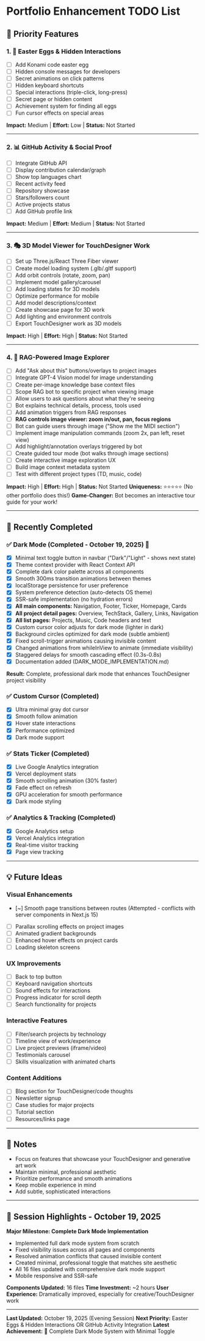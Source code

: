 # Portfolio Enhancement TODO List

## 🎯 Priority Features

### 1. 🎨 Easter Eggs & Hidden Interactions
- [ ] Add Konami code easter egg
- [ ] Hidden console messages for developers
- [ ] Secret animations on click patterns
- [ ] Hidden keyboard shortcuts
- [ ] Special interactions (triple-click, long-press)
- [ ] Secret page or hidden content
- [ ] Achievement system for finding all eggs
- [ ] Fun cursor effects on special areas

**Impact:** Medium | **Effort:** Low | **Status:** Not Started

---

### 2. 📊 GitHub Activity & Social Proof
- [ ] Integrate GitHub API
- [ ] Display contribution calendar/graph
- [ ] Show top languages chart
- [ ] Recent activity feed
- [ ] Repository showcase
- [ ] Stars/followers count
- [ ] Active projects status
- [ ] Add GitHub profile link

**Impact:** Medium | **Effort:** Medium | **Status:** Not Started

---

### 3. 🎭 3D Model Viewer for TouchDesigner Work
- [ ] Set up Three.js/React Three Fiber viewer
- [ ] Create model loading system (.glb/.gltf support)
- [ ] Add orbit controls (rotate, zoom, pan)
- [ ] Implement model gallery/carousel
- [ ] Add loading states for 3D models
- [ ] Optimize performance for mobile
- [ ] Add model descriptions/context
- [ ] Create showcase page for 3D work
- [ ] Add lighting and environment controls
- [ ] Export TouchDesigner work as 3D models

**Impact:** High | **Effort:** High | **Status:** Not Started

---

### 4. 🤖 RAG-Powered Image Explorer
- [ ] Add "Ask about this" buttons/overlays to project images
- [ ] Integrate GPT-4 Vision model for image understanding
- [ ] Create per-image knowledge base context files
- [ ] Scope RAG bot to specific project when viewing image
- [ ] Allow users to ask questions about what they're seeing
- [ ] Bot explains technical details, process, tools used
- [ ] Add animation triggers from RAG responses
- [ ] **RAG controls image viewer: zoom in/out, pan, focus regions**
- [ ] Bot can guide users through image ("Show me the MIDI section")
- [ ] Implement image manipulation commands (zoom 2x, pan left, reset view)
- [ ] Add highlight/annotation overlays triggered by bot
- [ ] Create guided tour mode (bot walks through image sections)
- [ ] Create interactive image exploration UX
- [ ] Build image context metadata system
- [ ] Test with different project types (TD, music, code)

**Impact:** High | **Effort:** High | **Status:** Not Started
**Uniqueness:** ⭐⭐⭐⭐⭐ (No other portfolio does this!)
**Game-Changer:** Bot becomes an interactive tour guide for your work!

---

## 🚀 Recently Completed

### ✅ Dark Mode (Completed - October 19, 2025) 🌙
- [x] Minimal text toggle button in navbar ("Dark"/"Light" - shows next state)
- [x] Theme context provider with React Context API
- [x] Complete dark color palette across all components
- [x] Smooth 300ms transition animations between themes
- [x] localStorage persistence for user preference
- [x] System preference detection (auto-detects OS theme)
- [x] SSR-safe implementation (no hydration errors)
- [x] **All main components:** Navigation, Footer, Ticker, Homepage, Cards
- [x] **All project detail pages:** Overview, TechStack, Gallery, Links, Navigation
- [x] **All list pages:** Projects, Music, Code headers and text
- [x] Custom cursor color adjusts for dark mode (lighter in dark)
- [x] Background circles optimized for dark mode (subtle ambient)
- [x] Fixed scroll-trigger animations causing invisible content
- [x] Changed animations from whileInView to animate (immediate visibility)
- [x] Staggered delays for smooth cascading effect (0.3s-0.8s)
- [x] Documentation added (DARK_MODE_IMPLEMENTATION.md)

**Result:** Complete, professional dark mode that enhances TouchDesigner project visibility

### ✅ Custom Cursor (Completed)
- [x] Ultra minimal gray dot cursor
- [x] Smooth follow animation
- [x] Hover state interactions
- [x] Performance optimized
- [x] Dark mode support

### ✅ Stats Ticker (Completed)
- [x] Live Google Analytics integration
- [x] Vercel deployment stats
- [x] Smooth scrolling animation (30% faster)
- [x] Fade effect on refresh
- [x] GPU acceleration for smooth performance
- [x] Dark mode styling

### ✅ Analytics & Tracking (Completed)
- [x] Google Analytics setup
- [x] Vercel Analytics integration
- [x] Real-time visitor tracking
- [x] Page view tracking

---

## 💡 Future Ideas

### Visual Enhancements
- [~] Smooth page transitions between routes (Attempted - conflicts with server components in Next.js 15)
- [ ] Parallax scrolling effects on project images
- [ ] Animated gradient backgrounds
- [ ] Enhanced hover effects on project cards
- [ ] Loading skeleton screens

### UX Improvements
- [ ] Back to top button
- [ ] Keyboard navigation shortcuts
- [ ] Sound effects for interactions
- [ ] Progress indicator for scroll depth
- [ ] Search functionality for projects

### Interactive Features
- [ ] Filter/search projects by technology
- [ ] Timeline view of work/experience
- [ ] Live project previews (iframe/video)
- [ ] Testimonials carousel
- [ ] Skills visualization with animated charts

### Content Additions
- [ ] Blog section for TouchDesigner/code thoughts
- [ ] Newsletter signup
- [ ] Case studies for major projects
- [ ] Tutorial section
- [ ] Resources/links page

---

## 📝 Notes

- Focus on features that showcase your TouchDesigner and generative art work
- Maintain minimal, professional aesthetic
- Prioritize performance and smooth animations
- Keep mobile experience in mind
- Add subtle, sophisticated interactions

---

## 🎊 Session Highlights - October 19, 2025

**Major Milestone: Complete Dark Mode Implementation**
- Implemented full dark mode system from scratch
- Fixed visibility issues across all pages and components  
- Resolved animation conflicts that caused invisible content
- Created minimal, professional toggle that matches site aesthetic
- All 16 files updated with comprehensive dark mode support
- Mobile responsive and SSR-safe

**Components Updated:** 16 files
**Time Investment:** ~2 hours
**User Experience:** Dramatically improved, especially for creative/TouchDesigner work

---

**Last Updated:** October 19, 2025 (Evening Session)
**Next Priority:** Easter Eggs & Hidden Interactions OR GitHub Activity Integration
**Latest Achievement:** 🌙 Complete Dark Mode System with Minimal Toggle


